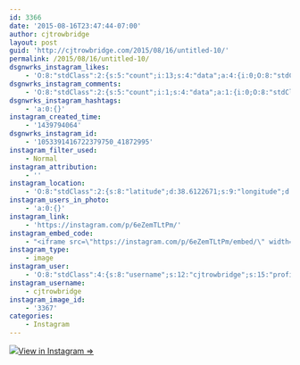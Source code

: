 ```yaml
---
id: 3366
date: '2015-08-16T23:47:44-07:00'
author: cjtrowbridge
layout: post
guid: 'http://cjtrowbridge.com/2015/08/16/untitled-10/'
permalink: /2015/08/16/untitled-10/
dsgnwrks_instagram_likes:
    - 'O:8:"stdClass":2:{s:5:"count";i:13;s:4:"data";a:4:{i:0;O:8:"stdClass":4:{s:8:"username";s:12:"haus.of.vega";s:15:"profile_picture";s:116:"https://igcdn-photos-d-a.akamaihd.net/hphotos-ak-xaf1/t51.2885-19/s150x150/11875540_521504571336859_1023967972_a.jpg";s:2:"id";s:9:"181865410";s:9:"full_name";s:10:"Jacob Vega";}i:1;O:8:"stdClass":4:{s:8:"username";s:11:"marley_luva";s:15:"profile_picture";s:108:"https://igcdn-photos-g-a.akamaihd.net/hphotos-ak-xaf1/t51.2885-19/11324361_1606413766298710_1660839343_a.jpg";s:2:"id";s:9:"146332213";s:9:"full_name";s:9:"Teri Kemp";}i:2;O:8:"stdClass":4:{s:8:"username";s:9:"jayray313";s:15:"profile_picture";s:85:"https://instagramimages-a.akamaihd.net/profiles/profile_173941734_75sq_1376854098.jpg";s:2:"id";s:9:"173941734";s:9:"full_name";s:15:"Jason Reinhardt";}i:3;O:8:"stdClass":4:{s:8:"username";s:13:"djbuckydungun";s:15:"profile_picture";s:107:"https://igcdn-photos-e-a.akamaihd.net/hphotos-ak-xaf1/t51.2885-19/11348248_1679545662274532_168971341_a.jpg";s:2:"id";s:9:"199456559";s:9:"full_name";s:16:"DJ Bucky Dun-Gun";}}}'
dsgnwrks_instagram_comments:
    - 'O:8:"stdClass":2:{s:5:"count";i:1;s:4:"data";a:1:{i:0;O:8:"stdClass":4:{s:12:"created_time";s:10:"1439795923";s:4:"text";s:12:"@tbwlforever";s:4:"from";O:8:"stdClass":4:{s:8:"username";s:11:"marley_luva";s:15:"profile_picture";s:108:"https://igcdn-photos-g-a.akamaihd.net/hphotos-ak-xaf1/t51.2885-19/11324361_1606413766298710_1660839343_a.jpg";s:2:"id";s:9:"146332213";s:9:"full_name";s:9:"Teri Kemp";}s:2:"id";s:19:"1053407015766774423";}}}'
dsgnwrks_instagram_hashtags:
    - 'a:0:{}'
instagram_created_time:
    - '1439794064'
dsgnwrks_instagram_id:
    - '1053391416722379750_41872995'
instagram_filter_used:
    - Normal
instagram_attribution:
    - ''
instagram_location:
    - 'O:8:"stdClass":2:{s:8:"latitude";d:38.6122671;s:9:"longitude";d:-121.5187244;}'
instagram_users_in_photo:
    - 'a:0:{}'
instagram_link:
    - 'https://instagram.com/p/6eZemTLtPm/'
instagram_embed_code:
    - "<iframe src=\"https://instagram.com/p/6eZemTLtPm/embed/\" width=\"612\" height=\"710\" frameborder=\"0\" scrolling=\"no\" allowtransparency=\"true\"></iframe>\n"
instagram_type:
    - image
instagram_user:
    - 'O:8:"stdClass":4:{s:8:"username";s:12:"cjtrowbridge";s:15:"profile_picture";s:107:"https://igcdn-photos-g-a.akamaihd.net/hphotos-ak-xap1/t51.2885-19/11205819_940973412608942_1083705953_a.jpg";s:2:"id";s:8:"41872995";s:9:"full_name";s:13:"CJ Trowbridge";}'
instagram_username:
    - cjtrowbridge
instagram_image_id:
    - '3367'
categories:
    - Instagram
---
```


[![](http://blog.cjtrowbridge.com/wp-content/uploads/2015/08/11296727_902639613149857_739775591_n.jpg)](https://instagram.com/p/6eZemTLtPm/)[View in Instagram ⇒](https://instagram.com/p/6eZemTLtPm/)